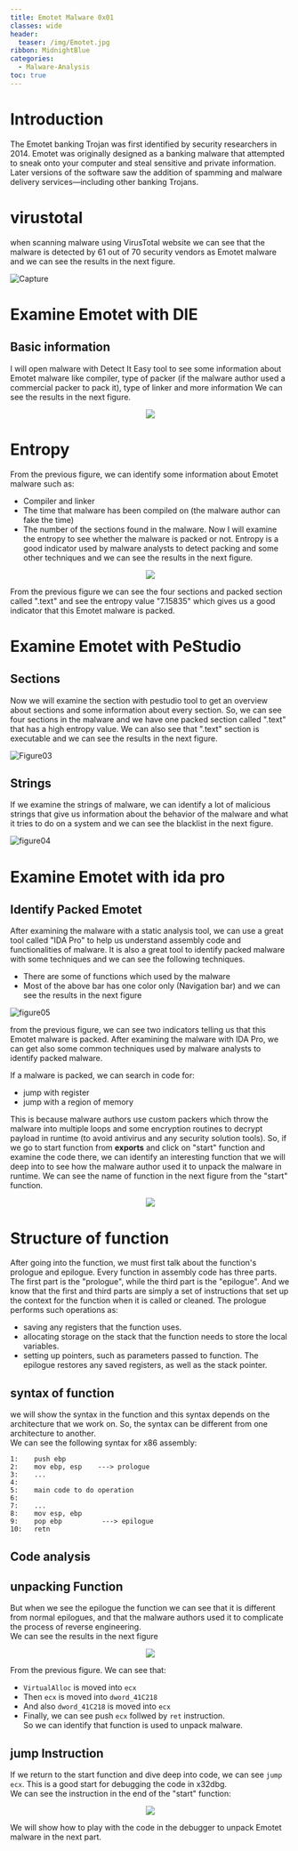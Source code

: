 ```yaml
---
title: Emotet Malware 0x01
classes: wide
header:
  teaser: /img/Emotet.jpg
ribbon: MidnightBlue
categories:
  - Malware-Analysis
toc: true
---
```


# Introduction
The Emotet banking Trojan was first identified by security researchers in 2014. Emotet was originally designed as a banking malware that attempted to sneak onto your computer and steal sensitive and private information. Later versions of the software saw the addition of spamming and malware delivery services—including other banking Trojans.

# virustotal
when scanning malware using VirusTotal website we can see that the malware is detected by 61 out of 70 security vendors as Emotet malware and we can see the results in the next figure.

![Capture](https://user-images.githubusercontent.com/74544712/127979202-27fba33e-6b7b-4613-b3ac-5558a2058b1c.PNG)

# Examine Emotet with DIE
## Basic information
I will open malware with Detect It Easy tool to see some information about Emotet malware like compiler, type of packer (if the malware author used a commercial packer to pack it), type of linker and more information
We can see the results in the next figure.

<p align="center">
<img src="https://user-images.githubusercontent.com/74544712/127772190-8b6f3a3d-963a-4f58-a486-ce2ac796b4f7.PNG">
</p>

# Entropy 
From the previous figure, we can identify some information about Emotet malware such as:
  - Compiler and linker
  - The time that malware has been compiled on (the malware author can fake the time) 
  - The number of the sections found in the malware.
Now I will examine the entropy to see whether the malware is packed or not. Entropy is a good indicator used by malware analysts to detect packing and some other techniques and we can see the results in the next figure.

<p align="center">
<img src="https://user-images.githubusercontent.com/74544712/127772891-12dd2423-1e7f-4874-8758-b8c8c60d5de2.PNG">
</p>

From the previous figure we can see the four sections and packed section called ".text" and see the entropy value "7.15835" which gives us a good indicator that this Emotet malware is packed.

# Examine Emotet with PeStudio 
## Sections 
Now we will examine the section with pestudio tool to get an overview about sections and some information about every section.
So, we can see four sections in the malware and we have one packed section called ".text" that has a high entropy value. We can also see that ".text" section is executable and we can see the results in the next figure.

![Figure03](https://user-images.githubusercontent.com/74544712/127919772-43e781b9-437a-4c6d-a638-e9853542c269.png)

## Strings 
If we examine the strings of malware, we can identify a lot of malicious strings that give us information about the behavior of the malware and what it tries to do on a system and we can see the blacklist in the next figure.

![figure04](https://user-images.githubusercontent.com/74544712/127920380-04a483ae-dc9e-4b53-b1d7-00fbecc0436c.PNG)

# Examine Emotet with ida pro
## Identify Packed Emotet 
After examining the malware with a static analysis tool, we can use a great tool called "IDA Pro" to help us understand assembly code and functionalities of malware. It is also a great tool to identify packed malware with some techniques and we can see the following techniques.
- There are some of functions which used by the malware 
- Most of the above bar has one color only (Navigation bar)
and we can see the results in the next figure

![figure05](https://user-images.githubusercontent.com/74544712/127921657-bb2811b8-10f0-4f3a-9d49-f33bc093bc48.PNG)

from the previous figure, we can see two indicators telling us that this Emotet malware is packed. After examining the malware with IDA Pro, we can get also some common techniques used by malware analysts to identify packed malware.

If a malware is packed, we can search in code for:
  - jump with register
  - jump with a region of memory
  
This is because malware authors use custom packers which throw the malware into multiple loops and some encryption routines to decrypt payload in runtime (to avoid antivirus and any security solution tools).
So, if we go to start function from **exports** and click on "start" function and examine the code there, we can identify an interesting function that we will deep into to see how the malware author used it to unpack the malware in runtime.
We can see the name of function in the next figure from the "start" function.

<p align="center">
<img src="https://user-images.githubusercontent.com/74544712/127922414-4418ecca-4f38-4c78-81c7-a52c823bc8c0.PNG">
</p>

# Structure of function 
After going into the function, we must first talk about the function's prologue and epilogue.
Every function in assembly code has three parts. The first part is the "prologue", while the third part is the "epilogue". And we know that the first and third parts are simply a set of instructions that set up the context for the function when it is called or cleaned.
The prologue performs such operations as:  
  - saving any registers that the function uses. 
  - allocating storage on the stack that the function needs to store the local variables. 
  - setting up pointers, such as parameters passed to function. 
The epilogue restores any saved registers, as well as the stack pointer.  

## syntax of function
we will show the syntax in the function and this syntax depends on the architecture that we work on. So, the syntax can be different from one architecture to another.  
We can see the following syntax for x86 assembly:

```
1:    push ebp
2:    mov ebp, esp    ---> prologue
3:    ...
4:    
5:    main code to do operation 
6:    
7:    ...
8:    mov esp, ebp
9:    pop ebp          ---> epilogue
10:   retn

```
## Code analysis 
## unpacking Function
But when we see the epilogue the function we can see that it is different from normal epilogues, and that the malware authors used it to complicate the process of reverse engineering.  
We can see the results in the next figure 

<p align="center">
<img src="https://user-images.githubusercontent.com/74544712/127976471-0b3a3e19-6039-445b-a645-addc3de1ed25.PNG">
</p>

From the previous figure. We can see that:  
  - ```VirtualAlloc``` is moved into ```ecx```
  - Then ```ecx``` is moved into ```dword_41C218```
  - And also ```dword_41C218``` is moved into ```ecx```
  - Finally, we can see push ```ecx``` follwed by ```ret``` instruction.  
So we can identify that function is used to unpack malware.

## jump Instruction 
If we return to the start function and dive deep into code, we can see ```jump ecx```. This is a good start for debugging the code in x32dbg.  
We can see the instruction in the end of the "start" function: 

<p align="center">
<img src="https://user-images.githubusercontent.com/74544712/127978170-8e2aede1-2ded-421c-819d-d27207e67a61.PNG">
</p>

We will show how to play with the code in the debugger to unpack Emotet malware in the next part.  
